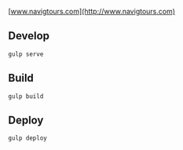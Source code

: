 [www.navigtours.com](http://www.navigtours.com)

## Develop
```
gulp serve
```

## Build
```
gulp build
```

## Deploy
```
gulp deploy
```

